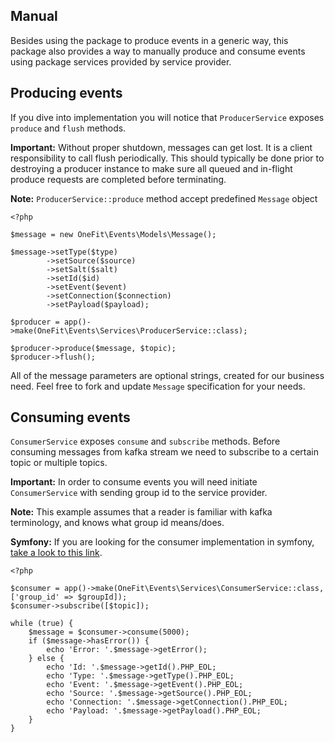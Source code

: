 ## Manual
Besides using the package to produce events in a generic way, this package also provides a way to manually produce and consume events using package services provided by service provider.

## Producing events
If you dive into implementation you will notice that `ProducerService` exposes `produce` and `flush` methods.

**Important:** Without proper shutdown, messages can get lost. It is a client responsibility to call flush periodically. This should typically be done prior to destroying a producer instance to make sure all queued and in-flight produce requests are completed before terminating.

**Note:** `ProducerService::produce` method accept predefined `Message` object

```
<?php

$message = new OneFit\Events\Models\Message();

$message->setType($type)
        ->setSource($source)
        ->setSalt($salt)
        ->setId($id)
        ->setEvent($event)
        ->setConnection($connection)
        ->setPayload($payload);

$producer = app()->make(OneFit\Events\Services\ProducerService::class);

$producer->produce($message, $topic);
$producer->flush();
```

All of the message parameters are optional strings, created for our business need. Feel free to fork and update `Message` specification for your needs.

## Consuming events 
`ConsumerService` exposes `consume` and `subscribe` methods. Before consuming messages from kafka stream we need to subscribe to a certain topic or multiple topics.
 
**Important:** In order to consume events you will need initiate `ConsumerService` with sending group id to the service provider.

**Note:** This example assumes that a reader is familiar with kafka terminology, and knows what group id means/does.

**Symfony:** If you are looking for the consumer implementation in symfony, [take a look to this link](docs/SYMFONY.md).
```
<?php

$consumer = app()->make(OneFit\Events\Services\ConsumerService::class, ['group_id' => $groupId]);
$consumer->subscribe([$topic]);

while (true) {
    $message = $consumer->consume(5000);
    if ($message->hasError()) {
        echo 'Error: '.$message->getError();
    } else {
        echo 'Id: '.$message->getId().PHP_EOL;
        echo 'Type: '.$message->getType().PHP_EOL;
        echo 'Event: '.$message->getEvent().PHP_EOL;
        echo 'Source: '.$message->getSource().PHP_EOL;
        echo 'Connection: '.$message->getConnection().PHP_EOL;
        echo 'Payload: '.$message->getPayload().PHP_EOL;
    }
}
```
